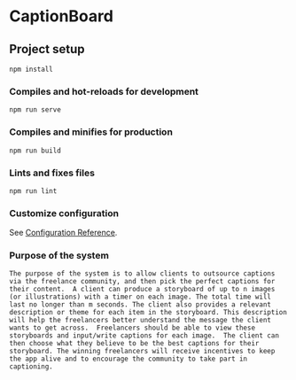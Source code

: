 # CaptionBoard

## Project setup
```
npm install
```

### Compiles and hot-reloads for development
```
npm run serve
```

### Compiles and minifies for production
```
npm run build
```

### Lints and fixes files
```
npm run lint
```

### Customize configuration
See [Configuration Reference](https://cli.vuejs.org/config/).

### Purpose of the system 
```
The purpose of the system is to allow clients to outsource captions via the freelance community, and then pick the perfect captions for their content.  A client can produce a storyboard of up to n images (or illustrations) with a timer on each image. The total time will last no longer than m seconds. The client also provides a relevant description or theme for each item in the storyboard. This description will help the freelancers better understand the message the client wants to get across.  Freelancers should be able to view these storyboards and input/write captions for each image.  The client can then choose what they believe to be the best captions for their storyboard. The winning freelancers will receive incentives to keep the app alive and to encourage the community to take part in captioning.

```
